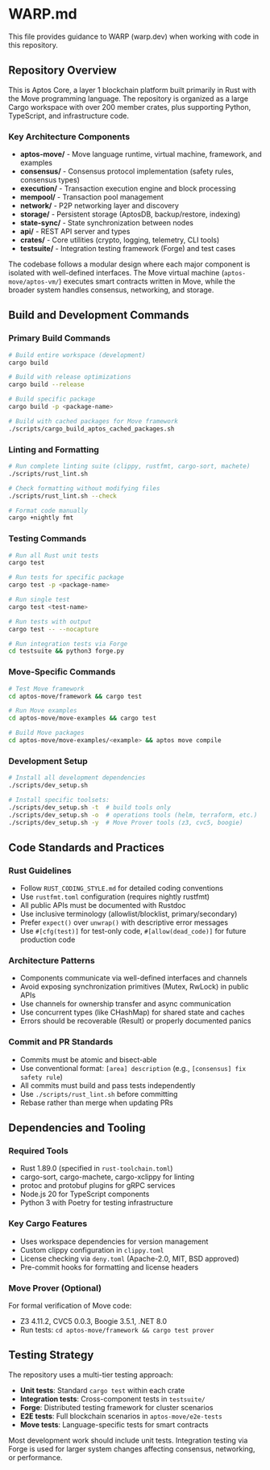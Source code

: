 # WARP.md

This file provides guidance to WARP (warp.dev) when working with code in this repository.

## Repository Overview

This is Aptos Core, a layer 1 blockchain platform built primarily in Rust with the Move programming language. The repository is organized as a large Cargo workspace with over 200 member crates, plus supporting Python, TypeScript, and infrastructure code.

### Key Architecture Components

- **aptos-move/** - Move language runtime, virtual machine, framework, and examples
- **consensus/** - Consensus protocol implementation (safety rules, consensus types)  
- **execution/** - Transaction execution engine and block processing
- **mempool/** - Transaction pool management
- **network/** - P2P networking layer and discovery
- **storage/** - Persistent storage (AptosDB, backup/restore, indexing)
- **state-sync/** - State synchronization between nodes
- **api/** - REST API server and types
- **crates/** - Core utilities (crypto, logging, telemetry, CLI tools)
- **testsuite/** - Integration testing framework (Forge) and test cases

The codebase follows a modular design where each major component is isolated with well-defined interfaces. The Move virtual machine (`aptos-move/aptos-vm/`) executes smart contracts written in Move, while the broader system handles consensus, networking, and storage.

## Build and Development Commands

### Primary Build Commands
```bash
# Build entire workspace (development)
cargo build

# Build with release optimizations
cargo build --release

# Build specific package
cargo build -p <package-name>

# Build with cached packages for Move framework
./scripts/cargo_build_aptos_cached_packages.sh
```

### Linting and Formatting
```bash
# Run complete linting suite (clippy, rustfmt, cargo-sort, machete)
./scripts/rust_lint.sh

# Check formatting without modifying files
./scripts/rust_lint.sh --check

# Format code manually
cargo +nightly fmt
```

### Testing Commands
```bash
# Run all Rust unit tests  
cargo test

# Run tests for specific package
cargo test -p <package-name>

# Run single test
cargo test <test-name>

# Run tests with output
cargo test -- --nocapture

# Run integration tests via Forge
cd testsuite && python3 forge.py
```

### Move-Specific Commands
```bash
# Test Move framework
cd aptos-move/framework && cargo test

# Run Move examples
cd aptos-move/move-examples && cargo test

# Build Move packages
cd aptos-move/move-examples/<example> && aptos move compile
```

### Development Setup
```bash
# Install all development dependencies
./scripts/dev_setup.sh

# Install specific toolsets:
./scripts/dev_setup.sh -t  # build tools only
./scripts/dev_setup.sh -o  # operations tools (helm, terraform, etc.)
./scripts/dev_setup.sh -y  # Move Prover tools (z3, cvc5, boogie)
```

## Code Standards and Practices

### Rust Guidelines
- Follow `RUST_CODING_STYLE.md` for detailed coding conventions
- Use `rustfmt.toml` configuration (requires nightly rustfmt)
- All public APIs must be documented with Rustdoc
- Use inclusive terminology (allowlist/blocklist, primary/secondary)
- Prefer `expect()` over `unwrap()` with descriptive error messages
- Use `#[cfg(test)]` for test-only code, `#[allow(dead_code)]` for future production code

### Architecture Patterns
- Components communicate via well-defined interfaces and channels
- Avoid exposing synchronization primitives (Mutex, RwLock) in public APIs  
- Use channels for ownership transfer and async communication
- Use concurrent types (like CHashMap) for shared state and caches
- Errors should be recoverable (Result) or properly documented panics

### Commit and PR Standards  
- Commits must be atomic and bisect-able
- Use conventional format: `[area] description` (e.g., `[consensus] fix safety rule`)
- All commits must build and pass tests independently
- Use `./scripts/rust_lint.sh` before committing
- Rebase rather than merge when updating PRs

## Dependencies and Tooling

### Required Tools
- Rust 1.89.0 (specified in `rust-toolchain.toml`)
- cargo-sort, cargo-machete, cargo-xclippy for linting
- protoc and protobuf plugins for gRPC services
- Node.js 20 for TypeScript components
- Python 3 with Poetry for testing infrastructure

### Key Cargo Features
- Uses workspace dependencies for version management
- Custom clippy configuration in `clippy.toml` 
- License checking via `deny.toml` (Apache-2.0, MIT, BSD approved)
- Pre-commit hooks for formatting and license headers

### Move Prover (Optional)
For formal verification of Move code:
- Z3 4.11.2, CVC5 0.0.3, Boogie 3.5.1, .NET 8.0
- Run tests: `cd aptos-move/framework && cargo test prover`

## Testing Strategy

The repository uses a multi-tier testing approach:
- **Unit tests**: Standard `cargo test` within each crate
- **Integration tests**: Cross-component tests in `testsuite/`
- **Forge**: Distributed testing framework for cluster scenarios
- **E2E tests**: Full blockchain scenarios in `aptos-move/e2e-tests`
- **Move tests**: Language-specific tests for smart contracts

Most development work should include unit tests. Integration testing via Forge is used for larger system changes affecting consensus, networking, or performance.